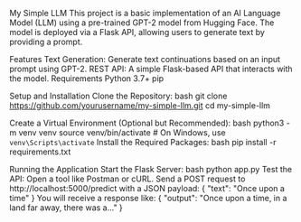 My Simple LLM
This project is a basic implementation of an AI Language Model (LLM) using a pre-trained GPT-2 model from Hugging Face. The model is deployed via a Flask API, allowing users to generate text by providing a prompt.

Features
Text Generation: Generate text continuations based on an input prompt using GPT-2.
REST API: A simple Flask-based API that interacts with the model.
Requirements
Python 3.7+
pip

Setup and Installation
Clone the Repository:
bash
git clone https://github.com/yourusername/my-simple-llm.git
cd my-simple-llm

Create a Virtual Environment (Optional but Recommended):
bash
python3 -m venv venv
source venv/bin/activate  # On Windows, use `venv\Scripts\activate`
Install the Required Packages:
bash
pip install -r requirements.txt

Running the Application
Start the Flask Server:
bash
python app.py
Test the API:
Open a tool like Postman or cURL.
Send a POST request to http://localhost:5000/predict with a JSON payload:
{
    "text": "Once upon a time"
}
You will receive a response like:
{
    "output": "Once upon a time, in a land far away, there was a..."
}
